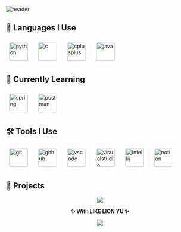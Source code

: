 ![header](https://capsule-render.vercel.app/api?type=venom&color=auto&height=300&section=header&text=Welcome%20KDW%20World!&fontSize=90)

## 🌟 Languages I Use
<div style="display: flex; gap: 12px;">
  <img src="https://cdn.jsdelivr.net/gh/devicons/devicon/icons/python/python-original.svg" height="50" width="50" style="background-color: white; padding: 8px; border-radius: 12px;" alt="python"/>
  <img src="https://cdn.jsdelivr.net/gh/devicons/devicon/icons/c/c-original.svg" height="50" width="50" style="background-color: white; padding: 8px; border-radius: 12px;" alt="c"/>
  <img src="https://cdn.jsdelivr.net/gh/devicons/devicon/icons/cplusplus/cplusplus-original.svg" height="50" width="50" style="background-color: white; padding: 8px; border-radius: 12px;" alt="cplusplus"/>
  <img src="https://cdn.jsdelivr.net/gh/devicons/devicon/icons/java/java-original.svg" height="50" width="50" style="background-color: white; padding: 8px; border-radius: 12px;" alt="java"/>
</div>

## 📖 Currently Learning
<div style="display: flex; gap: 12px;">
  <img src="https://cdn.jsdelivr.net/gh/devicons/devicon/icons/spring/spring-original.svg" height="50" width="50" style="background-color: white; padding: 8px; border-radius: 12px;" alt="spring"/>
  <img src="https://cdn.jsdelivr.net/gh/devicons/devicon/icons/postman/postman-original.svg" height="50" width="50" style="background-color: white; padding: 8px; border-radius: 12px;" alt="postman"/>
</div>

## 🛠️ Tools I Use
<div style="display: flex; gap: 12px;">
  <img src="https://cdn.jsdelivr.net/gh/devicons/devicon/icons/git/git-original.svg" height="50" width="50" style="background-color: white; padding: 8px; border-radius: 12px;" alt="git"/>
  <img src="https://cdn.jsdelivr.net/gh/devicons/devicon/icons/github/github-original.svg" height="50" width="50" style="background-color: white; padding: 8px; border-radius: 12px;" alt="github"/>
  <img src="https://cdn.jsdelivr.net/gh/devicons/devicon/icons/vscode/vscode-original.svg" height="50" width="50" style="background-color: white; padding: 8px; border-radius: 12px;" alt="vscode"/>
  <img src="https://cdn.jsdelivr.net/gh/devicons/devicon/icons/visualstudio/visualstudio-plain.svg" height="50" width="50" style="background-color: white; padding: 8px; border-radius: 12px;" alt="visualstudio"/>
  <img src="https://cdn.jsdelivr.net/gh/devicons/devicon/icons/intellij/intellij-original.svg" height="50" width="50" style="background-color: white; padding: 8px; border-radius: 12px;" alt="intellij"/>
  <img src="https://cdn.jsdelivr.net/gh/devicons/devicon/icons/notion/notion-original.svg" height="50" width="50" style="background-color: white; padding: 8px; border-radius: 12px;" alt="notion"/>
</div>

## 🚧 Projects
<p align="center">
  <img src="https://img.shields.io/badge/Coming_Soon-FFDD57?style=for-the-badge&logo=hourglass-start&logoColor=black"/>
</p>

<p align="center">
  <strong>✨ With LIKE LION YU ✨</strong>
</p>



</p>
<p align="center">
  <a href="https://github.com/anuraghazra/github-readme-stats">
    <img src="https://github-readme-stats.vercel.app/api/top-langs/?username=KDWorld81&layout=compact&theme=tokyonight" />
  </a>
</p>
